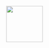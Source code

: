<div id="header" align="center">
  <img src="https://media.giphy.com/embed/R03zWv5p1oNSQd91EP/giphy.gif" width="100"/>
</div>

<!--
**AnatolyFeteleu/anatolyfeteleu** is a ✨ _special_ ✨ repository because its `README.md` (this file) appears on your GitHub profile.

Here are some ideas to get you started:

- 🔭 I’m currently working on ...
- 🌱 I’m currently learning ...
- 👯 I’m looking to collaborate on ...
- 🤔 I’m looking for help with ...
- 💬 Ask me about ...
- 📫 How to reach me: ...
- 😄 Pronouns: ...
- ⚡ Fun fact: ...
-->
